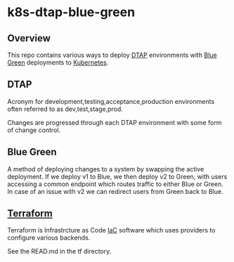 # k8s-dtap-blue-green

## Overview

This repo contains various ways to deploy [DTAP](https://en.wikipedia.org/wiki/Development,_testing,_acceptance_and_production) environments with [Blue Green](https://en.wikipedia.org/wiki/Blue%E2%80%93green_deployment) deployments to [Kubernetes](https://en.wikipedia.org/wiki/Kubernetes).

## DTAP

Acronym for development,testing,acceptance,production environments often referred to as dev,test,stage,prod.

Changes are progressed through each DTAP environment with some form of change control.

## Blue Green 

A method of deploying changes to a system by swapping the active deployment. If we deploy v1 to Blue, we then deploy v2 to Green, with users accessing a common endpoint which routes traffic to either Blue or Green. In case of an issue with v2 we can redirect users from Green back to Blue.

## [Terraform](https://en.wikipedia.org/wiki/Terraform_(software))

Terraform is Infrastrcture as Code [IaC](https://en.wikipedia.org/wiki/Infrastructure_as_code) software which uses providers to configure various backends.

See the READ.md in the tf directory.

